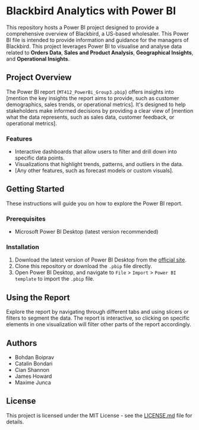 # Blackbird Analytics with Power BI

This repository hosts a Power BI project designed to provide a comprehensive overview of Blackbird, a US-based wholesaler. This Power BI file is intended to provide information and guidance for the managers of Blackbird. This project leverages Power BI to visualise and analyse data related to **Orders Data**, **Sales and Product Analysis**, **Geographical Insights**, and **Operational Insights**.

## Project Overview

The Power BI report (`MT412_PowerBi_Group3.pbip`) offers insights into [mention the key insights the report aims to provide, such as customer demographics, sales trends, or operational metrics]. It's designed to help stakeholders make informed decisions by providing a clear view of [mention what the data represents, such as sales data, customer feedback, or operational metrics].

### Features

- Interactive dashboards that allow users to filter and drill down into specific data points.
- Visualizations that highlight trends, patterns, and outliers in the data.
- [Any other features, such as forecast models or custom visuals].

## Getting Started

These instructions will guide you on how to explore the Power BI report.

### Prerequisites

- Microsoft Power BI Desktop (latest version recommended)

### Installation

1. Download the latest version of Power BI Desktop from the [official site](https://powerbi.microsoft.com/en-us/desktop/).
2. Clone this repository or download the `.pbip` file directly.
3. Open Power BI Desktop, and navigate to `File` > `Import` > `Power BI template` to import the `.pbip` file.

## Using the Report

Explore the report by navigating through different tabs and using slicers or filters to segment the data. The report is interactive, so clicking on specific elements in one visualization will filter other parts of the report accordingly.

## Authors

- Bohdan Boiprav
- Catalin Bondari
- Cian Shannon
- James Howard
- Maxime Junca

## License

This project is licensed under the MIT License - see the [LICENSE.md](LICENSE.md) file for details.
